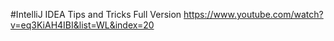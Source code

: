 #IntelliJ IDEA Tips and Tricks Full Version
https://www.youtube.com/watch?v=eq3KiAH4IBI&list=WL&index=20
